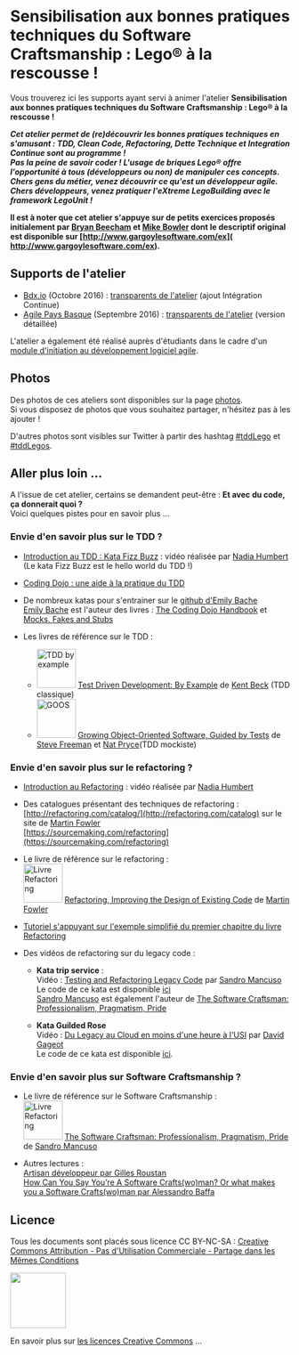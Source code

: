 # Sensibilisation aux bonnes pratiques techniques du Software Craftsmanship : Lego® à la rescousse ! 

Vous trouverez ici les supports ayant servi à animer l'atelier **Sensibilisation aux bonnes pratiques techniques du Software Craftsmanship : Lego® à la rescousse !** 

***Cet atelier permet de (re)découvrir les bonnes pratiques techniques en s'amusant : TDD, Clean Code, Refactoring, Dette Technique et Integration Continue sont au programme !  
Pas la peine de savoir coder ! L'usage de briques Lego® offre l'opportunité à tous (développeurs ou non) de manipuler ces concepts.    
Chers gens du métier, venez découvrir ce qu'est un développeur agile.  
Chers développeurs, venez pratiquer l'eXtreme LegoBuilding avec le framework LegoUnit !***

**Il est à noter que cet atelier s'appuye sur de petits exercices proposés initialement par [Bryan Beecham](https://twitter.com/BillyGarnet) et [Mike Bowler](https://twitter.com/mike_bowler) dont le descriptif original est disponible sur [http://www.gargoylesoftware.com/ex]( http://www.gargoylesoftware.com/ex).**

## Supports de l'atelier

* [Bdx.io](http://www.bdx.io/) (Octobre 2016) : [transparents de l'atelier](slides/tddLego_Bdxio_2016.pdf) (ajout Intégration Continue)
* [Agile Pays Basque](http://agile-paysbasque.fr/) (Septembre 2016) : [transparents de l'atelier](slides/tddLego_AgilePB_2016.pdf) (version détaillée)

L'atelier a également été réalisé auprès d'étudiants dans le cadre d'un [module d'initiation au développement logiciel agile](https://github.com/iblasquez/enseignement-developpement-logiciel-agile).


## Photos
Des photos de ces ateliers sont disponibles sur la page [photos](photos.md).  
Si vous disposez de photos que vous souhaitez partager, n'hésitez pas à les ajouter !  

D'autres photos sont visibles sur Twitter à partir des hashtag [#tddLego](https://twitter.com/search?q=%23tddLego) et [#tddLegos](https://twitter.com/search?q=%23tddLego).

## Aller plus loin ...
A l'issue de cet atelier, certains se demandent peut-être : **Et avec du code, ça donnerait quoi ?**  
Voici quelques pistes pour en savoir plus ...

### Envie d'en savoir plus sur le TDD ?
* [Introduction au TDD : Kata Fizz Buzz](https://www.youtube.com/watch?v=RWYvBNX9wcU) : vidéo réalisée par   [Nadia Humbert ](https://twitter.com/nphumbert) (Le kata Fizz Buzz est le hello world du TDD !)

* [Coding Dojo : une aide à la pratique du TDD](http://iblasquez.github.io/presentation_TDD_CodingDojo)  

* De nombreux katas pour s'entrainer sur le [github d'Emily Bache](https://github.com/emilybache)  
  [Emily Bache](http://coding-is-like-cooking.info/)  est l'auteur des livres : [The Coding Dojo Handbook](https://leanpub.com/codingdojohandbook) et [Mocks, Fakes and Stubs](https://leanpub.com/mocks-fakes-stubs)

* Les livres de référence sur le TDD :
	* <img src="https://images-na.ssl-images-amazon.com/images/I/51kDbV%2BN65L._SX396_BO1,204,203,200_.jpg" alt="TDD by example" width="70"> [Test Driven Development: By Example](https://www.amazon.fr/Test-Driven-Development-Kent-Beck/dp/0321146530) de [Kent Beck](https://twitter.com/KentBeck) (TDD classique)
	* <img src="https://images-na.ssl-images-amazon.com/images/I/51fUKOog3VL._SX380_BO1,204,203,200_.jpg" alt="GOOS" width="70"> [Growing Object-Oriented Software, Guided by Tests](https://www.amazon.fr/Growing-Object-Oriented-Software-Guided-Tests/dp/0321503627) de [Steve Freeman](https://twitter.com/sf105) et [Nat Pryce](https://twitter.com/natpryce)(TDD mockiste)



### Envie d'en savoir plus sur le refactoring ?
* [Introduction au Refactoring](https://www.youtube.com/watch?v=sxQAULX96P0) : vidéo réalisée par [Nadia Humbert ](https://twitter.com/nphumbert)

* Des catalogues présentant des techniques de refactoring :  
  [http://refactoring.com/catalog/](http://refactoring.com/catalog) sur le site de [Martin Fowler](https://twitter.com/martinfowler)  
  [https://sourcemaking.com/refactoring](https://sourcemaking.com/refactoring) 
 

* Le livre de référence sur le refactoring :   
	<img src="http://www.martinfowler.com/books/refactoringBook.jpg" alt="Livre Refactoring" width="70"> [Refactoring, Improving the Design of Existing Code](http://martinfowler.com/books/refactoring.html) de [Martin Fowler](https://twitter.com/martinfowler)  
	
* [Tutoriel s'appuyant sur l'exemple simplifié du premier chapitre du livre Refactoring](https://github.com/iblasquez/Refactoring_PremierExempleFowler)


* Des vidéos de refactoring sur du legacy code :
	* **Kata trip service** :  
		Vidéo : [Testing and Refactoring Legacy Code](https://www.youtube.com/watch?v=_NnElPO5BU0) par [Sandro Mancuso](https://twitter.com/sandromancuso)  
		Le code de ce kata est disponible [ici](https://github.com/sandromancuso/trip-service-kata)    
		[Sandro Mancuso](https://twitter.com/sandromancuso) est également l'auteur de [The Software Craftsman: Professionalism, Pragmatism, Pride](http://www.amazon.co.uk/books/dp/0134052501/)  

	* **Kata Guilded Rose**  
		Vidéo : [Du Legacy au Cloud en moins d'une heure à l'USI](https://www.youtube.com/watch?v=q11gydDAMSo) par [David Gageot](https://twitter.com/dgageot)  
		Le code de ce kata est disponible [ici](https://github.com/emilybache/GildedRose-Refactoring-Kata).  
	
### Envie d'en savoir plus sur Software Craftsmanship ?

* Le livre de référence sur le Software Craftsmanship :   
	<img src="https://images-eu.ssl-images-amazon.com/images/I/51gqht7qN8L.jpg" alt="Livre Refactoring" width="70"> [The Software Craftsman: Professionalism, Pragmatism, Pride](https://www.amazon.fr/Software-Craftsman-Professionalism-Pragmatism-Pride-ebook/dp/B00QXAGIDO) de [Sandro Mancuso](https://twitter.com/sandromancuso)
	

* Autres lectures :  
	[Artisan développeur par Gilles Roustan](http://gb-prod.fr/2016/06/12/artisan-developpeur.html)  
 	[How Can You Say You’re A Software Crafts(wo)man? Or what makes you a Software Crafts(wo)man par Alessandro Baffa](https://medium.com/alebaffa-blog/how-can-you-say-youre-a-software-crafts-wo-man-48ebc055ba9d)

## Licence
Tous les documents sont placés sous licence CC BY-NC-SA :  [Creative Commons
Attribution - Pas d'Utilisation Commerciale - Partage dans les Mêmes Conditions](https://creativecommons.org/licenses/by-nc-sa/4.0/)

<img src="https://licensebuttons.net/l/by-nc-sa/3.0/88x31.png" width="100">

En savoir plus sur [les licences Creative Commons](https://creativecommons.org/licenses/?lang=fr-FR) ...
